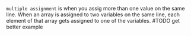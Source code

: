 `multiple assignment` is when you assig more than one value on the same line. When an array is assigned to two variables on the same line, each element of that array gets assigned to one of the variables. #TODO get better example
